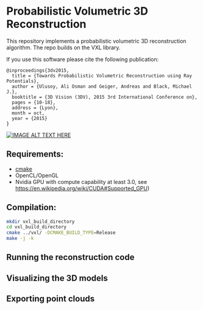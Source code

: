 # Probabilistic Volumetric 3D Reconstruction

This repository implements a probabilistic volumetric 3D reconstruction algorithm. The repo builds on the VXL library. 

If you use this software please cite the following publication:
```
@inproceedings{3dv2015,
  title = {Towards Probabilistic Volumetric Reconstruction using Ray Potentials},
  author = {Ulusoy, Ali Osman and Geiger, Andreas and Black, Michael J.},
  booktitle = {3D Vision (3DV), 2015 3rd International Conference on},
  pages = {10-18},
  address = {Lyon},
  month = oct,
  year = {2015}
}
```

[![IMAGE ALT TEXT HERE](https://img.youtube.com/vi/NGj9sGaeOVY/0.jpg)](https://www.youtube.com/watch?v=NGj9sGaeOVY)

## Requirements:
- [cmake](http://cmake.org) 
- OpenCL/OpenGL
- Nvidia GPU with compute capability at least 3.0, see https://en.wikipedia.org/wiki/CUDA#Supported_GPU)

## Compilation:
```bash
mkdir vxl_build_directory
cd vxl_build_directory
cmake ../vxl/ -DCMAKE_BUILD_TYPE=Release
make -j -k
```

## Running the reconstruction code

## Visualizing the 3D models

## Exporting point clouds
